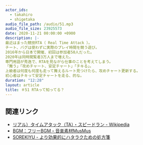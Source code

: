 ```yaml
---
actor_ids:
  - takahiro
  - shigetaka
audio_file_path: /audio/51.mp3
audio_file_size: 23925573
date: 2020-11-21 00:00:00 +0900
description: |-
最近はまった競技RTA（ Real Time Attack ）。
チート、バグは使わずに実際のプレイ時間を競う遊び。
2016年から日本で開催、初回は参加者50人だった。
2020年は同時閲覧者3万人まで増えた。
専門用語が秀逸で、RTAを見ながら仕事のことを考えてしまう。
「舞う」「攻めチャート、安定チャート」「チキる」。
上級者は何度も何度も走って舞えるルート見つけたら、攻めチャート更新する。
初心者はチキって安定チャートを走る、的な。
duration: "12:28"
layout: article 
title: ＃51 RTAって知ってる？
---
```


## 関連リンク

- [リアル）タイムアタック（TA）・スピードラン - Wikipedia](https://ja.wikipedia.org/wiki/%E3%82%84%E3%82%8A%E8%BE%BC%E3%81%BF#%EF%BC%88%E3%83%AA%E3%82%A2%E3%83%AB%EF%BC%89%E3%82%BF%E3%82%A4%E3%83%A0%E3%82%A2%E3%82%BF%E3%83%83%E3%82%AF%EF%BC%88TA%EF%BC%89%E3%83%BB%E3%82%B9%E3%83%94%E3%83%BC%E3%83%89%E3%83%A9%E3%83%B3)
- [BGM：フリーBGM・音楽素材MusMus](http://musmus.main.jp/)
- [SOREKIYU - より効果的にハタラクための処方箋](https://sorekiyu.jp)
